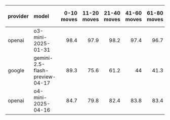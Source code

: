 | provider   | model                          |   0-10 moves |   11-20 moves |   21-40 moves |   41-60 moves |   61-80 moves |   81-100 moves |
|:-----------|:-------------------------------|-------------:|--------------:|--------------:|--------------:|--------------:|---------------:|
| openai     | o3-mini-2025-01-31             |         98.4 |          97.9 |          98.2 |          97.4 |          96.7 |           95.1 |
| google     | gemini-2.5-flash-preview-04-17 |         89.3 |          75.6 |          61.2 |          44   |          41.3 |           37.6 |
| openai     | o4-mini-2025-04-16             |         84.7 |          79.8 |          82.4 |          83.8 |          83.4 |           88.1 |